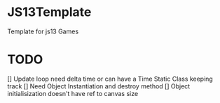 # JS13Template

Template for js13 Games

# TODO

[] Update loop need delta time or can have a Time Static Class keeping track
[] Need Object Instantiation and destroy method
[] Object initialisization doesn't have ref to canvas size
